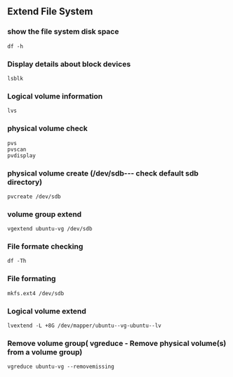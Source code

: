 ## Extend File System

### show the file system disk space
    df -h
	
### Display details about block devices
    lsblk
	
### Logical volume information	
    lvs
	
### physical volume check	
    pvs
    pvscan
    pvdisplay
	
### physical volume create	(/dev/sdb--- check default sdb directory)
    pvcreate /dev/sdb
	
### volume group extend	
    vgextend ubuntu-vg /dev/sdb
	
### File formate checking	
    df -Th
	
### File formating 	
    mkfs.ext4 /dev/sdb
	
### Logical volume extend	
    lvextend -L +8G /dev/mapper/ubuntu--vg-ubuntu--lv
	
### Remove volume group( vgreduce - Remove physical volume(s) from a volume group)	
    vgreduce ubuntu-vg --removemissing
